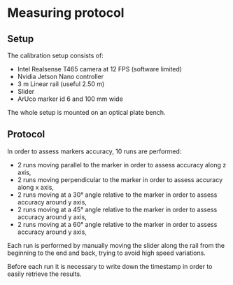 # Measuring protocol

## Setup

The calibration setup consists of:

- Intel Realsense T465 camera at 12 FPS (software limited)
- Nvidia Jetson Nano controller
- 3 m Linear rail (useful 2.50 m)
- Slider
- ArUco marker id 6 and 100 mm wide

The whole setup is mounted on an optical plate bench.

## Protocol

In order to assess markers accuracy, 10 runs are performed:

- 2 runs moving parallel to the marker in order to assess accuracy along z axis,
- 2 runs moving perpendicular to the marker in order to assess accuracy along x axis,
- 2 runs moving at a 30° angle relative to the marker in order to assess accuracy around y axis,
- 2 runs moving at a 45° angle relative to the marker in order to assess accuracy around y axis,
- 2 runs moving at a 60° angle relative to the marker in order to assess accuracy around y axis,

Each run is performed by manually moving the slider along the rail from the beginning to the end and back, trying to avoid high speed variations.

Before each run it is necessary to write down the timestamp in order to easily retrieve the results.
